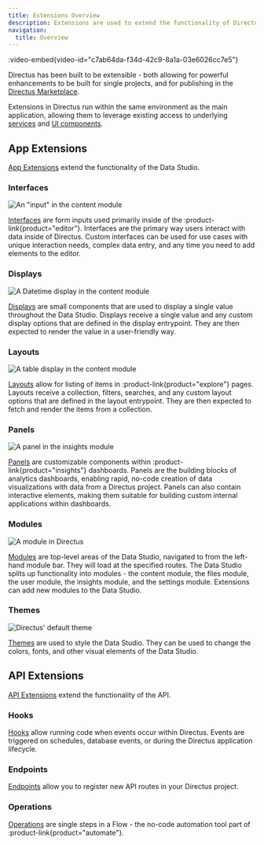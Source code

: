 ```yaml
---
title: Extensions Overview
description: Extensions are used to extend the functionality of Directus.
navigation:
  title: Overview
---
```


:video-embed{video-id="c7ab64da-f34d-42c9-8a1a-03e6026cc7e5"}

Directus has been built to be extensible - both allowing for powerful enhancements to be built for single projects, and for publishing in the [Directus Marketplace](/extensions/marketplace).

Extensions in Directus run within the same environment as the main application, allowing them to leverage existing access to underlying [services](/guides/extensions/api-extensions/services) and [UI components](/guides/extensions/app-extensions/ui-library).

## App Extensions

[App Extensions](/guides/extensions/app-extensions) extend the functionality of the Data Studio.

### Interfaces

![An "input" in the content module](https://product-team.directus.app/assets/e0712e22-1cda-403b-9903-7e20aa473701.webp)

[Interfaces](/guides/extensions/app-extensions/interfaces) are form inputs used primarily inside of the :product-link{product="editor"}. Interfaces are the primary way users interact with data inside of Directus. Custom interfaces can be used for use cases with unique interaction needs, complex data entry, and any time you need to add elements to the editor.

### Displays

![A Datetime display in the content module](https://product-team.directus.app/assets/99a21abb-a866-4766-bbce-0ed13295112b.webp)

[Displays](/guides/extensions/app-extensions/displays) are small components that are used to display a single value throughout the Data Studio. Displays receive a single value and any custom display options that are defined in the display entrypoint. They are then expected to render the value in a user-friendly way.

### Layouts

![A table display in the content module](https://product-team.directus.app/assets/ca3ceb27-7cbd-493d-acb1-d15cb707fb31.webp)

[Layouts](/guides/extensions/app-extensions/layouts) allow for listing of items in :product-link{product="explore"} pages. Layouts receive a collection, filters, searches, and any custom layout options that are defined in the layout entrypoint. They are then expected to fetch and render the items from a collection.


### Panels

![A panel in the insights module](https://product-team.directus.app/assets/cd83e252-c23b-4e03-b2f4-dc35cee2d6a7.webp)

[Panels](/guides/extensions/app-extensions/panels) are customizable components within :product-link{product="insights"} dashboards. Panels are the building blocks of analytics dashboards, enabling rapid, no-code creation of data visualizations with data from a Directus project. Panels can also contain interactive elements, making them suitable for building custom internal applications within dashboards. 

### Modules

![A module in Directus](https://product-team.directus.app/assets/7db9b50a-d25b-40b1-86dc-3e09dad388bf.webp)

[Modules](/guides/extensions/app-extensions/modules) are top-level areas of the Data Studio, navigated to from the left-hand module bar. They will load at the specified routes. The Data Studio splits up functionality into modules - the content module, the files module, the user module, the insights module, and the settings module. Extensions can add new modules to the Data Studio.

### Themes

![Directus' default theme](https://product-team.directus.app/assets/91797ca8-68fa-4231-b143-8d5e134e9981.webp)

[Themes](/guides/extensions/app-extensions/themes) are used to style the Data Studio. They can be used to change the colors, fonts, and other visual elements of the Data Studio.

## API Extensions

[API Extensions](/guides/extensions/api-extensions) extend the functionality of the API.

### Hooks

[Hooks](/guides/extensions/api-extensions/hooks) allow running code when events occur within Directus. Events are triggered on schedules, database events, or during the Directus application lifecycle.

### Endpoints

[Endpoints](/guides/extensions/api-extensions/endpoints) allow you to register new API routes in your Directus project.

### Operations

[Operations](/guides/extensions/api-extensions/operations) are single steps in a Flow - the no-code automation tool part of :product-link{product="automate"}.
